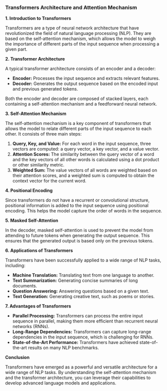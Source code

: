 ### Transformers Architecture and Attention Mechanism

**1. Introduction to Transformers**

Transformers are a type of neural network architecture that have revolutionized the field of natural language processing (NLP). They are based on the self-attention mechanism, which allows the model to weigh the importance of different parts of the input sequence when processing a given part.

**2. Transformer Architecture**

A typical transformer architecture consists of an encoder and a decoder:

* **Encoder:** Processes the input sequence and extracts relevant features.
* **Decoder:** Generates the output sequence based on the encoded input and previous generated tokens.

Both the encoder and decoder are composed of stacked layers, each containing a self-attention mechanism and a feedforward neural network.

**3. Self-Attention Mechanism**

The self-attention mechanism is a key component of transformers that allows the model to relate different parts of the input sequence to each other. It consists of three main steps:

1. **Query, Key, and Value:** For each word in the input sequence, three vectors are computed: a query vector, a key vector, and a value vector.
2. **Attention Scores:** The similarity between the query vector of a word and the key vectors of all other words is calculated using a dot product or other similarity metric.
3. **Weighted Sum:** The value vectors of all words are weighted based on their attention scores, and a weighted sum is computed to obtain the context vector for the current word.

**4. Positional Encoding**

Since transformers do not have a recurrent or convolutional structure, positional information is added to the input sequence using positional encoding. This helps the model capture the order of words in the sequence.

**5. Masked Self-Attention**

In the decoder, masked self-attention is used to prevent the model from attending to future tokens when generating the output sequence. This ensures that the generated output is based only on the previous tokens.

**6. Applications of Transformers**

Transformers have been successfully applied to a wide range of NLP tasks, including:

* **Machine Translation:** Translating text from one language to another.
* **Text Summarization:** Generating concise summaries of long documents.
* **Question Answering:** Answering questions based on a given text.
* **Text Generation:** Generating creative text, such as poems or stories.

**7. Advantages of Transformers**

* **Parallel Processing:** Transformers can process the entire input sequence in parallel, making them more efficient than recurrent neural networks (RNNs).
* **Long-Range Dependencies:** Transformers can capture long-range dependencies in the input sequence, which is challenging for RNNs.
* **State-of-the-Art Performance:** Transformers have achieved state-of-the-art results on many NLP benchmarks.

**Conclusion**

Transformers have emerged as a powerful and versatile architecture for a wide range of NLP tasks. By understanding the self-attention mechanism and the transformer architecture, you can leverage their capabilities to develop advanced language models and applications.
